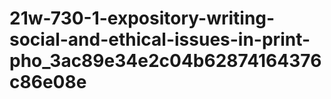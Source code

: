 # 21w-730-1-expository-writing-social-and-ethical-issues-in-print-pho_3ac89e34e2c04b62874164376c86e08e